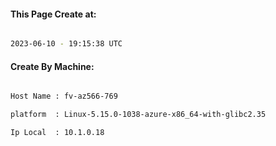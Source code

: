 
   
#### This Page Create at:

```bash

2023-06-10 - 19:15:38 UTC

```

#### Create By Machine:

```bash

Host Name : fv-az566-769

platform  : Linux-5.15.0-1038-azure-x86_64-with-glibc2.35

Ip Local  : 10.1.0.18

```

